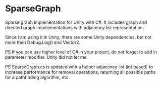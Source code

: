 # SparseGraph

Sparse graph implementation for Unity with C#. It includes graph and directed graph impelementations with
adjacency list representation.

Since I am using it in Unity, there are some Unity dependencies, but not more then Debug.Log() and Vector2.

PS If you can use higher level of C# in your project, do not forget to add in parameter modifier. Unity did not let me.

PS SparseGraph.cs is updated with a helper adjacency list (int based) to increase performance for removal operations,
   returning all possible paths for a pathfinding algorithm, etc.
